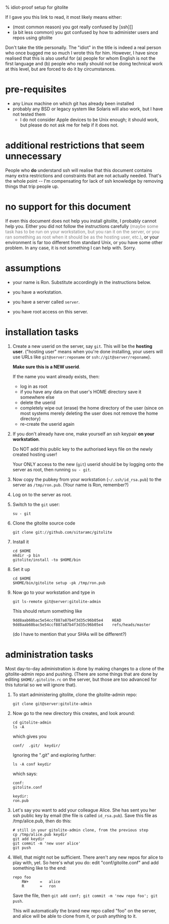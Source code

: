 <!-- options: toc -->

% idiot-proof setup for gitolite

If I gave you this link to read, it most likely means either:

  * (most common reason) you got really confused by [ssh][]
  * (a bit less common) you got confused by how to administer users and repos
    using gitolite

Don't take the title personally.  The "idiot" in the title is indeed a real
person who once bugged me so much I wrote this for him.  However, I have since
realised that this is also useful for (a) people for whom English is not the
first language and (b) people who really should not be doing technical work at
this level, but are forced to do it by circumstances.

# pre-requisites

  * any Linux machine on which git has already been installed
  * probably any BSD or legacy system like Solaris will also work, but I have
    not tested them
      * I do not consider Apple devices to be Unix enough; it should work, but
        please do not ask me for help if it does not.

# additional restrictions that seem unnecessary

People who **do** understand ssh will realise that this document contains many
extra restrictions and constraints that are not actually needed.  That's the
whole point -- I'm compensating for lack of ssh knowledge by removing things
that trip people up.

# no support for this document

If even this document does not help you install gitolite, I probably cannot
help you.  Either you did not follow the instructions carefully <font
color="gray">(maybe some task has to be run on your workstation, but you ran
it on the server, or you ran something as root when it should be as the
hosting user, etc.)</font>, or your environment is far too different from
standard Unix, or you have some other problem.  In any case, it is not
something I can help with.  Sorry.

# assumptions

  * your name is Ron.  Substitute accordingly in the instructions below.

  * you have a workstation.

  * you have a server called `server`.

  * you have root access on this server.

# installation tasks

1.  Create a new userid on the server, say `git`.  This will be the **hosting
    user**.  ("hosting user" means when you're done installing, your users
    will use URLs like `git@server:reponame` or `ssh://git@server/reponame`).

    **Make sure this is a NEW userid**.

    If the name you want already exists, then:

      * log in as root
      * if you have any data on that user's HOME directory save it somewhere
        else
      * delete the userid
      * completely wipe out (erase) the home directory of the user (since on
        most systems merely deleting the user does not remove the home
        directory)
      * re-create the userid again

2.  If you don't already have one, make yourself an ssh keypair **on your
    workstation**.

    Do NOT add this public key to the authorised keys file on the newly
    created hosting user!

    Your ONLY access to the new (`git`) userid should be by logging onto the
    server as root, then running `su - git`.

3.  Now copy the pubkey from your workstation (`~/.ssh/id_rsa.pub`) to the
    server as `/tmp/ron.pub`.  (Your name is Ron, remember?)

4.  Log on to the server as root.

5.  Switch to the `git` user:

        su - git

6.  Clone the gitolite source code

        git clone git://github.com/sitaramc/gitolite

7.  Install it

        cd $HOME
        mkdir -p bin
        gitolite/install -to $HOME/bin

8.  Set it up

        cd $HOME
        $HOME/bin/gitolite setup -pk /tmp/ron.pub

9.  Now go to your workstation and type in

        git ls-remote git@server:gitolite-admin

    This should return something like

        9dd8aab60bac5e54ccf887a87b4f3d35c96b05e4    HEAD
        9dd8aab60bac5e54ccf887a87b4f3d35c96b05e4    refs/heads/master

    (do I have to mention that your SHAs will be different?)

# administration tasks

Most day-to-day administration is done by making changes to a clone of the
gitolite-admin repo and pushing.  (There are some things that are done by
editing `$HOME/.gitolite.rc` on the server, but those are too advanced for
this tutorial so we will ignore that).

1.  To start administering gitolite, clone the gitolite-admin repo:

        git clone git@server:gitolite-admin

2.  Now go to the new directory this creates, and look around:

        cd gitolite-admin
        ls -A

    which gives you

        conf/  .git/  keydir/

    Ignoring the ".git" and exploring further:

        ls -A conf keydir

    which says:

        conf:
        gitolite.conf

        keydir:
        ron.pub

3.  Let's say you want to add your colleague Alice.  She has sent you her ssh
    public key by email (the file is called `id_rsa.pub`).  Save this file as
    /tmp/alice.pub, then do this:

        # still in your gitolite-admin clone, from the previous step
        cp /tmp/alice.pub keydir
        git add keydir
        git commit -m 'new user alice'
        git push

4.  Well, that might not be sufficient.  There aren't any new repos for alice
    to play with, yet.  So here's what you do: edit "conf/gitolite.conf" and
    add something like to the end:

        repo foo
            RW+     =   alice
            R       =   ron

    Save the file, then `git add conf; git commit -m 'new repo foo'; git
    push`.

    This will automatically the brand new repo called "foo" on the server, and
    alice will be able to clone from it, or push anything to it.
